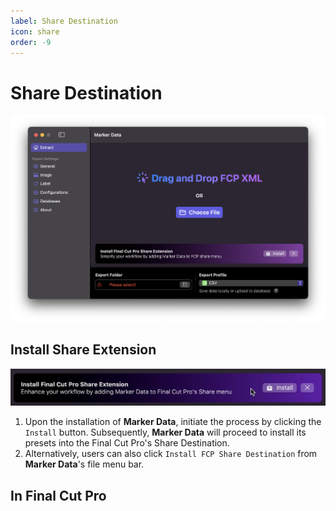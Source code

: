 ```yaml
---
label: Share Destination
icon: share
order: -9
---
```

# Share Destination

![Share Destination](/assets/md-main.png)

## Install Share Extension

![Share Destination](/assets/md-share-destination-01.gif)

1. Upon the installation of **Marker Data**, initiate the process by clicking the `Install` button. Subsequently, **Marker Data** will proceed to install its presets into the Final Cut Pro's Share Destination.
2. Alternatively, users can also click `Install FCP Share Destination` from **Marker Data**'s file menu bar.

## In Final Cut Pro